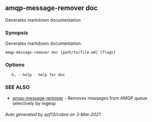 ## amqp-message-remover doc

Generates markdown documentation

### Synopsis

Generates markdown documentation.

```
amqp-message-remover doc [path/to/file.md] [flags]
```

### Options

```
  -h, --help   help for doc
```

### SEE ALSO

* [amqp-message-remover](amqp-message-remover.md)	 - Removes messages from AMQP queue selectively by regexp

###### Auto generated by spf13/cobra on 3-Mar-2021
